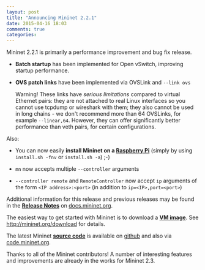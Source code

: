 ```yaml
---
layout: post
title: "Announcing Mininet 2.2.1"
date: 2015-04-16 18:03
comments: true
categories:
---
```


Mininet 2.2.1 is primarily a performance improvement and bug fix release.

- **Batch startup** has been implemented for Open vSwitch, improving
  startup performance.

- **OVS patch links** have been implemented via OVSLink and `--link ovs`

  Warning! These links have *serious limitations* compared to
  virtual Ethernet pairs: they are not attached to real Linux
  interfaces so you cannot use tcpdump or wireshark with them;
  they also cannot be used in long chains - we don't recommend more
  than 64 OVSLinks, for example `--linear,64`. However, they can offer
  significantly better performance than veth pairs, for certain
  configurations.

Also:

- You can now easily **install Mininet on a [Raspberry Pi](http://raspberrypi.org)**
  (simply by using `install.sh -fnv` or `install.sh -a`)  ;-)

- `mn` now accepts multiple `--controller` arguments

- `--controller remote` and `RemoteController` now accept `ip` arguments
  of the form `<IP address>:<port>` (in addition to `ip=<IP>,port=<port>`)

Additional information for this release and previous releases
may be found in the **[Release Notes](https://github.com/mininet/mininet/wiki/Documentation#mininet-release-notes)**
on [docs.mininet.org](http://docs.mininet.org).

The easiest way to get started with Mininet is to download a
**[VM image](http://mininet.org/download)**. See <http://mininet.org/download>
for details.

The latest Mininet **[source code](http://code.mininet.org)** is available on
[github]([http://github.com/mininet/mininet) and also via
[code.mininet.org](http://code.mininet.org).

Thanks to all of the Mininet contributors! A number of interesting features
and improvements are already in the works for Mininet 2.3.

